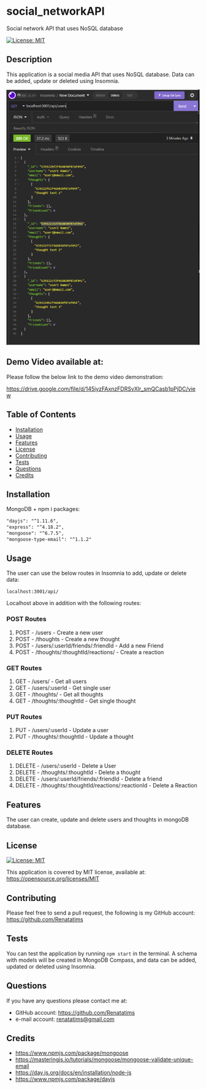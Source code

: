 # social_networkAPI

Social network API that uses NoSQL database

[![License: MIT](https://img.shields.io/badge/License-MIT-blue.svg)](https://opensource.org/licenses/MIT)

## Description

This application is a social media API that uses NoSQL database. Data can be added, update or deleted using Insomnia.

![Preview](assets/screenshots/Capture1.PNG)

## Demo Video available at:

Please follow the below link to the demo video demonstration:

https://drive.google.com/file/d/145iyzFAxnzFDRSvXlr_smQCasb1pPjDC/view

## Table of Contents

- [Installation](#installation)
- [Usage](#usage)
- [Features](#features)
- [License](#license)
- [Contributing](#contributing)
- [Tests](#tests)
- [Questions](#questions)
- [Credits](#credits)

## Installation

MongoDB + npm i packages:
```
"dayjs": "^1.11.6",
"express": "^4.18.2",
"mongoose": "^6.7.5",
"mongoose-type-email": "^1.1.2"
```
## Usage

The user can use the below routes in Insomnia to add, update or delete data:
````
localhost:3001/api/
````

Localhost above in addition with the following routes:

### POST Routes
1. POST - /users - Create a new user
2. POST - /thoughts - Create a new thought
3. POST - /users/:userId/friends/:friendId - Add a new Friend
4. POST - /thoughts/:thoughtId/reactions/ - Create a reaction

### GET Routes
1. GET - /users/ - Get all users
2. GET - /users/:userId - Get single user
3. GET - /thoughts/ - Get all thoughts
4. GET - /thoughts/:thoughtId - Get single thought

### PUT Routes
1. PUT - /users/:userId - Update a user
2. PUT - /thoughts/:thoughtId - Update a thought

### DELETE Routes
1. DELETE - /users/:userId - Delete a User
2. DELETE - /thoughts/:thoughtId - Delete a thought
3. DELETE - /users/:userId/friends/:friendId - Delete a friend
4. DELETE - /thoughts/:thoughtId/reactions/:reactionId - Delete a Reaction

## Features

The user can create, update and delete users and thoughts in mongoDB database.

## License

[![License: MIT](https://img.shields.io/badge/License-MIT-blue.svg)](https://opensource.org/licenses/MIT)

This application is covered by MIT license, available at:
https://opensource.org/licenses/MIT

## Contributing

Please feel free to send a pull request, the following is my GitHub account: https://github.com/Renatatims

## Tests

You can test the application by running `npm start` in the terminal. A schema with models will be created in MongoDB Compass, and data can be added, updated or deleted using Insomnia.

## Questions

If you have any questions please contact me at:

- GitHub account: https://github.com/Renatatims
- e-mail account: renatatims@gmail.com

## Credits

- https://www.npmjs.com/package/mongoose
- https://masteringjs.io/tutorials/mongoose/mongoose-validate-unique-email
- https://day.js.org/docs/en/installation/node-js
- https://www.npmjs.com/package/dayjs
